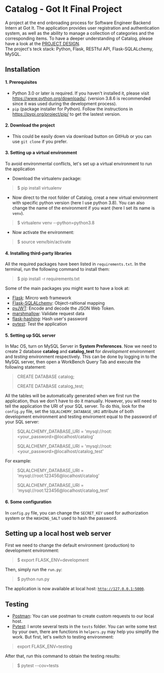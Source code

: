 # Catalog - Got It Final Project

A project at the end onbroading process for Software Engineer Backend Intern at Got It. 
The application provides user registration and authentication system, as well as the ability to manage a collection of categories and the corresponding items.
To have a deeper understanding of Catalog, please have a look at the [PROJECT DESIGN](https://docs.google.com/document/d/1aUUa2PIvmPsqalHUqkqyqfr6UV8thWDOE_tWJnKriz4/edit). <br>
The project's teck stack: Python, Flask, RESTful API, Flask-SQLALchemy, MySQL.


## Installation 
#### 1. Prerequisites
- Python 3.0 or later is required. If you haven't installed it, please visit https://www.python.org/downloads/. (version 3.8.6 is recommended since it was used during the development process).
- <code>pip</code> (package installer for Python). Follow the instructions in https://pypi.org/project/pip/ to get the lastest version.

#### 2. Download the project
- This could be easily down via download button on GitHub or you can use <code>git clone</code> if you prefer.

#### 3. Setting up a virtual environment
To avoid environmental conflicts, let's set up a virtual environment to run the application
- Download the virtualenv package:
> $ pip install virtualenv 
- Now direct to the root folder of Catalog, creat a new virtual environment with specific python version (here I use python 3.8). You can also change the name of the environment if you want (here I set its name is <code>venv</code>).
> $ virtualenv venv --python=python3.8
- Now activate the environment:
> $ source venv/bin/activate 

#### 4. Installing third-party libraries
All the required packages have been listed in <code>requirements.txt</code>. In the terminal, run the following command to install them:
> $ pip install -r requirements.txt
>
Some of the main packages you might want to have a look at:
- [Flask](https://flask.palletsprojects.com/en/1.1.x/): Mircro web framework
- [Flask-SQLALchemy](https://flask-sqlalchemy.palletsprojects.com/en/2.x/): Object-raltional mapping
- [pyJWT](https://pyjwt.readthedocs.io/en/latest/): Encode and decode the JSON Web Token. 
- [marshmallow](https://marshmallow.readthedocs.io/en/stable/): Validate request data
- [flask-hashing](https://flask-hashing.readthedocs.io/en/latest/): Hash user's password
- [pytest](https://docs.pytest.org/en/stable/): Test the application 

#### 5. Setting up SQL server
In Mac OS, turn on MySQL Server in **System Preferences**. Now we need to create 2 database **catalog** and **catalog_test** for *development* environment and *testing* environment respectively. This can be done by logging in to the MySQL server, then open a WorkBench Query Tab and execute the following statement:
> CREATE DATABASE catalog;
>
> CREATE DATABASE catalog_test;

All the tables will be automatically generated when we first run the application, thus we don't have to do it manually. However, you will need to tell the application the URI of your SQL server. To do this, look for the <code>config.py</code> file, set the <code>SQLALCHEMY_DATABASE_URI</code> attribute of both development environment and testing enviroment equal to the password of your SQL server:
> SQLALCHEMY_DATABASE_URI = 'mysql://root:<your_password>@localhost/catalog'
>
> SQLALCHEMY_DATABASE_URI = 'mysql://root:<your_password>@localhost/catalog_test'

For example:
> SQLALCHEMY_DATABASE_URI = 'mysql://root:123456@localhost/catalog'
>
> SQLALCHEMY_DATABASE_URI = 'mysql://root:123456@localhost/catalog_test'

#### 6. Some configuration
In <code>config.py</code> file, you can change the <code>SECRET_KEY</code> used for authorization system or the <code>HASHING_SALT</code> used to hash the password. 

## Setting up a local host web server
First we need to change the default environment (production) to development environment:
> $ export FLASK_ENV=development
>
Then, simply run the <code>run.py</code>:
> $ python run.py
>
The application is now available at local host: <code>http://127.0.0.1:5000</code>.

## Testing
- [Postman](https://www.postman.com): You can use postman to create custom requests to our local host.
- [Pytest](https://docs.pytest.org/en/stable/): I wrote several tests in the <code>tests</code> folder. You can write some test by your own, there are functions in <code>helpers.py</code> may help you simplify the work. But first, let's switch to testing environment:
> export FLASK_ENV=testing
>
After that, run this command to obtain the testing results:
> $ pytest --cov=tests
>
